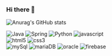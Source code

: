 ### Hi there 👋

<!--
**javython999/javython999** is a ✨ _special_ ✨ repository because its `README.md` (this file) appears on your GitHub profile.

Here are some ideas to get you started:

- 🔭 I’m currently working on ...
- 🌱 I’m currently learning ...
- 👯 I’m looking to collaborate on ...
- 🤔 I’m looking for help with ...
- 💬 Ask me about ...
- 📫 How to reach me: ...
- 😄 Pronouns: ...
- ⚡ Fun fact: ...
-->
![Anurag's GitHub stats](https://github-readme-stats.vercel.app/api?username=javython999&show_icons=true&theme=default)
<section>
  <img alt="Java" src ="https://img.shields.io/badge/Java-007396.svg?&style=flat&logo=Java&logoColor=white"/>
  <img alt="Spring" src="https://img.shields.io/badge/spring-6DB33F?style=flat&logo=spring&logoColor=white">
  <img alt="Python" src="https://img.shields.io/badge/python-3776AB?style=flat&logo=python&logoColor=white">
  <img alt="javascript" src="https://img.shields.io/badge/javascript-F7DF1E?style=flat&logo=javascript&logoColor=white">
</section>
<section>
  <img alt="html5" src="https://img.shields.io/badge/html5-E34F26?style=flat&logo=html5&logoColor=white">
  <img alt="css3" src="https://img.shields.io/badge/css3-1572B6?style=flat&logo=css3&logoColor=white">
</section>
<section>
  <img alt="mySql" src="https://img.shields.io/badge/mysql-4479A1?style=flat&logo=mysql&logoColor=white">
  <img alt="mariaDB" src="https://img.shields.io/badge/mariadb-003545?style=flat&logo=mariadb&logoColor=white">
  <img alt="oracle" src="https://img.shields.io/badge/oracle-F80000?style=flat&logo=oracle&logoColor=white">
  <img alt="firebase" src="https://img.shields.io/badge/firebase-FFCA28?style=flat&logo=firebase&logoColor=white">
</section>

